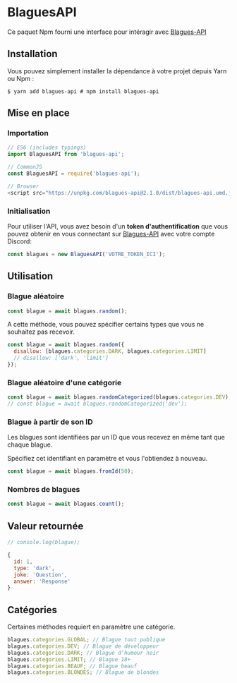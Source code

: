 # BlaguesAPI

Ce paquet Npm fourni une interface pour intéragir avec
[Blagues-API](https://www.blagues-api.fr)

## Installation

Vous pouvez simplement installer la dépendance à votre projet depuis Yarn ou Npm
:

```shell
$ yarn add blagues-api # npm install blagues-api
```

## Mise en place

### Importation

```js
// ES6 (includes typings)
import BlaguesAPI from 'blagues-api';

// CommonJS
const BlaguesAPI = require('blagues-api');

// Browser
<script src="https://unpkg.com/blagues-api@2.1.0/dist/blagues-api.umd.js"></script>;
```

### Initialisation

Pour utiliser l'API, vous avez besoin d'un **token d'authentification** que vous
pouvez obtenir en vous connectant sur [Blagues-API](https://www.blagues-api.fr/)
avec votre compte Discord:

```js
const blagues = new BlaguesAPI('VOTRE_TOKEN_ICI');
```

## Utilisation

### Blague aléatoire

```js
const blague = await blagues.random();
```

A cette méthode, vous pouvez spécifier certains types que vous ne souhaitez pas
recevoir.

```js
const blague = await blagues.random({
  disallow: [blagues.categories.DARK, blagues.categories.LIMIT]
  // disallow: ['dark', 'limit']
});
```

### Blague aléatoire d'une catégorie

```js
const blague = await blagues.randomCategorized(blagues.categories.DEV);
// const blague = await blagues.randomCategorized('dev');
```

### Blague à partir de son ID

Les blagues sont identifiées par un ID que vous recevez en même tant que chaque
blague.

Spécifiez cet identifiant en paramètre et vous l'obtiendez à nouveau.

```js
const blague = await blagues.fromId(50);
```

### Nombres de blagues

```js
const blague = await blagues.count();
```

## Valeur retournée

```js
// console.log(blague);

{
  id: 1,
  type: 'dark',
  joke: 'Question',
  answer: 'Response'
}
```

## Catégories

Certaines méthodes requiert en paramètre une catégorie.

```js
blagues.categories.GLOBAL; // Blague tout publique
blagues.categories.DEV; // Blague de développeur
blagues.categories.DARK; // Blague d'humour noir
blagues.categories.LIMIT; // Blague 18+
blagues.categories.BEAUF; // Blague beauf
blagues.categories.BLONDES; // Blague de blondes
```
